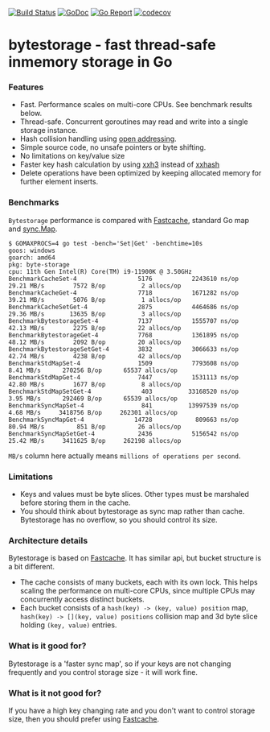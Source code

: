 [![Build Status](https://github.com/kiriklo/bytestorage/workflows/main/badge.svg)](https://github.com/kiriklo/bytestorage/actions)
[![GoDoc](https://godoc.org/github.com/kiriklo/bytestorage?status.svg)](http://godoc.org/github.com/kiriklo/bytestorage)
[![Go Report](https://goreportcard.com/badge/github.com/kiriklo/bytestorage)](https://goreportcard.com/report/github.com/kiriklo/bytestorage)
[![codecov](https://codecov.io/gh/kiriklo/bytestorage/branch/main/graph/badge.svg)](https://codecov.io/gh/kiriklo/bytestorage/)
# bytestorage - fast thread-safe inmemory storage in Go

### Features

* Fast. Performance scales on multi-core CPUs. See benchmark results below.
* Thread-safe. Concurrent goroutines may read and write into a single
  storage instance.
* Hash collision handling using [open addressing](https://en.wikipedia.org/wiki/Open_addressing).
* Simple source code, no unsafe pointers or byte shifting.
* No limitations on key/value size
* Faster key hash calculation by using [xxh3](https://github.com/zeebo/xxh3) instead of [xxhash](https://github.com/cespare/xxhash/v2)
* Delete operations have been optimized by keeping allocated memory for further element inserts.

### Benchmarks

`Bytestorage` performance is compared with [Fastcache](https://github.com/VictoriaMetrics/fastcache), standard Go map
and [sync.Map](https://golang.org/pkg/sync/#Map).

```
$ GOMAXPROCS=4 go test -bench='Set|Get' -benchtime=10s
goos: windows
goarch: amd64
pkg: byte-storage
cpu: 11th Gen Intel(R) Core(TM) i9-11900K @ 3.50GHz
BenchmarkCacheSet-4                 5176           2243610 ns/op          29.21 MB/s        7572 B/op          2 allocs/op
BenchmarkCacheGet-4                 7718           1671282 ns/op          39.21 MB/s        5076 B/op          1 allocs/op
BenchmarkCacheSetGet-4              2875           4464686 ns/op          29.36 MB/s       13635 B/op          3 allocs/op
BenchmarkBytestorageSet-4           7137           1555707 ns/op          42.13 MB/s        2275 B/op         22 allocs/op
BenchmarkBytestorageGet-4           7768           1361895 ns/op          48.12 MB/s        2092 B/op         20 allocs/op
BenchmarkBytestorageSetGet-4        3832           3066633 ns/op          42.74 MB/s        4238 B/op         42 allocs/op
BenchmarkStdMapSet-4                1509           7793608 ns/op           8.41 MB/s      270256 B/op      65537 allocs/op
BenchmarkStdMapGet-4                7447           1531113 ns/op          42.80 MB/s        1677 B/op          8 allocs/op
BenchmarkStdMapSetGet-4              403          33168520 ns/op           3.95 MB/s      292469 B/op      65539 allocs/op
BenchmarkSyncMapSet-4                841          13997539 ns/op           4.68 MB/s     3418756 B/op     262301 allocs/op
BenchmarkSyncMapGet-4              14728            809663 ns/op          80.94 MB/s         851 B/op         26 allocs/op
BenchmarkSyncMapSetGet-4            2436           5156542 ns/op          25.42 MB/s     3411625 B/op     262198 allocs/op
```

`MB/s` column here actually means `millions of operations per second`.

### Limitations

* Keys and values must be byte slices. Other types must be marshaled before
  storing them in the cache.
* You should think about bytestorage as sync map rather than cache. Bytestorage
  has no overflow, so you should control its size.

### Architecture details

Bytestorage is based on [Fastcache](https://github.com/VictoriaMetrics/fastcache). It has similar api, but
bucket structure is a bit different.

* The cache consists of many buckets, each with its own lock.
  This helps scaling the performance on multi-core CPUs, since multiple
  CPUs may concurrently access distinct buckets.
* Each bucket consists of a `hash(key) -> (key, value) position` map, 
  `hash(key) -> [](key, value) positions` collision map and 3d
  byte slice holding `(key, value)` entries.

### What is it good for?

Bytestorage is a 'faster sync map', so if your keys are not changing frequently and you control storage
size - it will work fine.

### What is it not good for?

If you have a high key changing rate and you don't want to control storage size, then you should prefer using [Fastcache](https://github.com/VictoriaMetrics/fastcache).